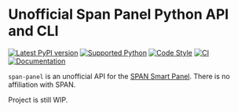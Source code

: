# Unofficial Span Panel Python API and CLI

[![Latest PyPI version](https://img.shields.io/pypi/v/span-panel)](https://pypi.org/project/span-panel/) [![Supported Python](https://img.shields.io/pypi/pyversions/span-panel)](https://pypi.org/project/span-panel/) [![Code Style](https://img.shields.io/badge/code%20style-black-000000.svg)](https://github.com/psf/black) [![CI](https://github.com/AngellusMortis/span-panel/actions/workflows/ci.yaml/badge.svg)](https://github.com/AngellusMortis/pyunifiprotect/actions/workflows/ci.yaml) [![Documentation](https://github.com/AngellusMortis/span-panel/actions/workflows/pages/pages-build-deployment/badge.svg)](https://angellusmortis.github.io/span-panel/)

`span-panel` is an unofficial API for the [SPAN Smart Panel](https://www.span.io/panel). There is no affiliation with SPAN.

Project is still WIP.
